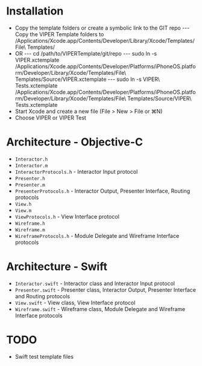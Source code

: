 # Installation

- Copy the template folders or create a symbolic link to the GIT repo
--- Copy the VIPER Template folders to /Applications/Xcode.app/Contents/Developer/Library/Xcode/Templates/File\ Templates/
- OR
--- cd /path/to/VIPERTemplate/git/repo
--- sudo ln -s VIPER.xctemplate /Applications/Xcode.app/Contents/Developer/Platforms/iPhoneOS.platform/Developer/Library/Xcode/Templates/File\ Templates/Source/VIPER.xctemplate
--- sudo ln -s VIPER\ Tests.xctemplate /Applications/Xcode.app/Contents/Developer/Platforms/iPhoneOS.platform/Developer/Library/Xcode/Templates/File\ Templates/Source/VIPER\ Tests.xctemplate
- Start Xcode and create a new file (File > New > File or ⌘N)
- Choose VIPER or VIPER Test

# Architecture - Objective-C

- `Interactor.h`
- `Interactor.m`
- `InteractorProtocols.h` - Interactor Input protocol
- `Presenter.h`
- `Presenter.m`
- `PresenterProtocols.h` - Interactor Output, Presenter Interface, Routing protocols
- `View.h`
- `View.m`
- `ViewProtocols.h` - View Interface protocol
- `Wireframe.h`
- `Wireframe.m`
- `WireframeProtocols.h` - Module Delegate and Wireframe Interface protocols

# Architecture - Swift

- `Interactor.swift` - Interactor class and Interactor Input protocol
- `Presenter.swift` - Presenter class, Interactor Output, Presenter Interface and Routing protocols
- `View.swift` - View class, View Interface protocol
- `Wireframe.swift` - Wireframe class, Module Delegate and Wireframe Interface protocols

# TODO

- Swift test template files
